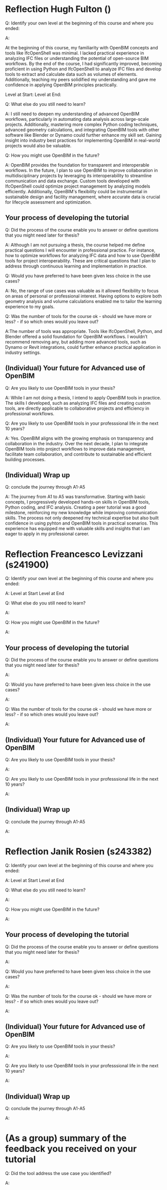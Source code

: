 # Reflection Hugh Fulton ()

Q: Identify your own level at the beginning of this course and where you ended:

A:

At the beginning of this course, my familiarity with OpenBIM concepts and tools like IfcOpenShell was minimal. I lacked practical experience in analyzing IFC files or understanding the potential of open-source BIM workflows. By the end of the course, I had significantly improved, becoming proficient in using Python and IfcOpenShell to analyze IFC files and develop tools to extract and calculate data such as volumes of elements. Additionally, teaching my peers solidified my understanding and gave me confidence in applying OpenBIM principles practically.

Level at Start:
Level at End: 

Q: What else do you still need to learn?

A: I still need to deepen my understanding of advanced OpenBIM workflows, particularly in automating data analysis across large-scale projects. Additionally, mastering more complex Python coding techniques, advanced geometry calculations, and integrating OpenBIM tools with other software like Blender or Dynamo could further enhance my skill set. Gaining insight into industry best practices for implementing OpenBIM in real-world projects would also be valuable.

Q: How you might use OpenBIM in the future?

A: OpenBIM provides the foundation for transparent and interoperable workflows. In the future, I plan to use OpenBIM to improve collaboration in multidisciplinary projects by leveraging its interoperability to streamline communication and data exchange. Custom tools developed with IfcOpenShell could optimize project management by analyzing models efficiently. Additionally, OpenBIM's flexibility could be instrumental in sustainable design and facility management, where accurate data is crucial for lifecycle assessment and optimization.

## Your process of developing the tutorial

Q: Did the process of the course enable you to answer or define questions that you might need later for thesis?

A: Although I am not pursuing a thesis, the course helped me define practical questions I will encounter in professional practice. For instance, how to optimize workflows for analyzing IFC data and how to use OpenBIM tools for project interoperability. These are critical questions that I plan to address through continuous learning and implementation in practice.

Q: Would you have preferred to have been given less choice in the use cases?

A: No, the range of use cases was valuable as it allowed flexibility to focus on areas of personal or professional interest. Having options to explore both geometry analysis and volume calculations enabled me to tailor the learning experience to my goals.

Q: Was the number of tools for the course ok - should we have more or less? - if so which ones would you leave out?

A:The number of tools was appropriate. Tools like IfcOpenShell, Python, and Blender offered a solid foundation for OpenBIM workflows. I wouldn’t recommend removing any, but adding more advanced tools, such as Dynamo or Revit integrations, could further enhance practical application in industry settings.

## (Individual) Your future for Advanced use of OpenBIM

Q: Are you likely to use OpenBIM tools in your thesis?

A: While I am not doing a thesis, I intend to apply OpenBIM tools in practice. The skills I developed, such as analyzing IFC files and creating custom tools, are directly applicable to collaborative projects and efficiency in professional workflows.

Q: Are you likely to use OpenBIM tools in your professsional life in the next 10 years?

A: Yes. OpenBIM aligns with the growing emphasis on transparency and collaboration in the industry. Over the next decade, I plan to integrate OpenBIM tools into project workflows to improve data management, facilitate team collaboration, and contribute to sustainable and efficient building processes.

## (Individual) Wrap up

Q: conclude the journey through A1-A5

A: The journey from A1 to A5 was transformative. Starting with basic concepts, I progressively developed hands-on skills in OpenBIM tools, Python coding, and IFC analysis. Creating a peer tutorial was a good milestone, reinforcing my new knowledge while improving communication skills. The process not only deepened my technical expertise but also built confidence in using pyhton and OpenBIM tools in practical scenarios. This experience has equipped me with valuable skills and insights that I am eager to apply in my professional career.

# Reflection Freancesco Levizzani (s241900)

Q: Identify your own level at the beginning of this course and where you ended:

A:
Level at Start
Level at End

Q: What else do you still need to learn?

A:

Q: How you might use OpenBIM in the future?

A:

## Your process of developing the tutorial

Q: Did the process of the course enable you to answer or define questions that you might need later for thesis?

A:

Q: Would you have preferred to have been given less choice in the use cases?

A:

Q: Was the number of tools for the course ok - should we have more or less? - if so which ones would you leave out?

A:

## (Individual) Your future for Advanced use of OpenBIM

Q: Are you likely to use OpenBIM tools in your thesis?

A:

Q: Are you likely to use OpenBIM tools in your professsional life in the next 10 years?

A:

## (Individual) Wrap up

Q: conclude the journey through A1-A5

A:

# Reflection Janik Rosien (s243382)

Q: Identify your own level at the beginning of this course and where you ended:

A:
Level at Start
Level at End

Q: What else do you still need to learn?

A:

Q: How you might use OpenBIM in the future?

A:

## Your process of developing the tutorial

Q: Did the process of the course enable you to answer or define questions that you might need later for thesis?

A:

Q: Would you have preferred to have been given less choice in the use cases?

A:

Q: Was the number of tools for the course ok - should we have more or less? - if so which ones would you leave out?

A:

## (Individual) Your future for Advanced use of OpenBIM

Q: Are you likely to use OpenBIM tools in your thesis?

A:

Q: Are you likely to use OpenBIM tools in your professsional life in the next 10 years?

A:

## (Individual) Wrap up

Q: conclude the journey through A1-A5

A:


# (As a group) summary of the feedback you received on your tutorial

Q: Did the tool address the use case you identified?

A:



